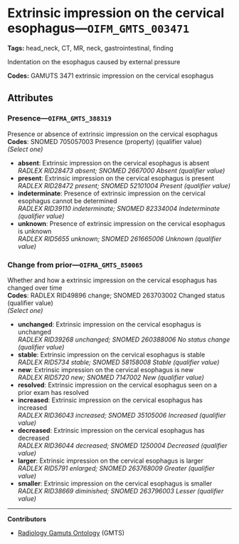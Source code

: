 # Extrinsic impression on the cervical esophagus—`OIFM_GMTS_003471`

**Tags:** head_neck, CT, MR, neck, gastrointestinal, finding

Indentation on the esophagus caused by external pressure

**Codes:** GAMUTS 3471 extrinsic impression on the cervical esophagus

## Attributes

### Presence—`OIFMA_GMTS_388319`

Presence or absence of extrinsic impression on the cervical esophagus  
**Codes**: SNOMED 705057003 Presence (property) (qualifier value)  
*(Select one)*

- **absent**: Extrinsic impression on the cervical esophagus is absent  
_RADLEX RID28473 absent; SNOMED 2667000 Absent (qualifier value)_
- **present**: Extrinsic impression on the cervical esophagus is present  
_RADLEX RID28472 present; SNOMED 52101004 Present (qualifier value)_
- **indeterminate**: Presence of extrinsic impression on the cervical esophagus cannot be determined  
_RADLEX RID39110 indeterminate; SNOMED 82334004 Indeterminate (qualifier value)_
- **unknown**: Presence of extrinsic impression on the cervical esophagus is unknown  
_RADLEX RID5655 unknown; SNOMED 261665006 Unknown (qualifier value)_

### Change from prior—`OIFMA_GMTS_850065`

Whether and how a extrinsic impression on the cervical esophagus has changed over time  
**Codes**: RADLEX RID49896 change; SNOMED 263703002 Changed status (qualifier value)  
*(Select one)*

- **unchanged**: Extrinsic impression on the cervical esophagus is unchanged  
_RADLEX RID39268 unchanged; SNOMED 260388006 No status change (qualifier value)_
- **stable**: Extrinsic impression on the cervical esophagus is stable  
_RADLEX RID5734 stable; SNOMED 58158008 Stable (qualifier value)_
- **new**: Extrinsic impression on the cervical esophagus is new  
_RADLEX RID5720 new; SNOMED 7147002 New (qualifier value)_
- **resolved**: Extrinsic impression on the cervical esophagus seen on a prior exam has resolved  
- **increased**: Extrinsic impression on the cervical esophagus has increased  
_RADLEX RID36043 increased; SNOMED 35105006 Increased (qualifier value)_
- **decreased**: Extrinsic impression on the cervical esophagus has decreased  
_RADLEX RID36044 decreased; SNOMED 1250004 Decreased (qualifier value)_
- **larger**: Extrinsic impression on the cervical esophagus is larger  
_RADLEX RID5791 enlarged; SNOMED 263768009 Greater (qualifier value)_
- **smaller**: Extrinsic impression on the cervical esophagus is smaller  
_RADLEX RID38669 diminished; SNOMED 263796003 Lesser (qualifier value)_

---

**Contributors**

- [Radiology Gamuts Ontology](https://gamuts.net/) (GMTS)